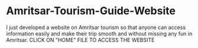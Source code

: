 # Amritsar-Tourism-Guide-Website
I just developed a website on Amritsar tourism so that anyone can access information easily and make their trip smooth and without missing any fun in Amritsar.
CLICK ON "HOME" FILE TO ACCESS THE WEBSITE
